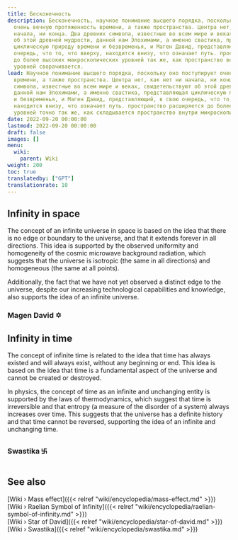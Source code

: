 ```yaml
---
title: Бесконечность
description: Бесконечность, научное понимание высшего порядка, поскольку оно постулирует
  очень вечную протяженность времени, а также пространства. Центра нет, как нет ни
  начала, ни конца. Два древних символа, известные во всем мире и веках, свидетельствуют
  об этой древней мудрости, данной нам Элохимами, а именно свастика, представляющая
  циклическую природу времени и безвременья, и Маген Давид, представляющий, в свою
  очередь, что то, что вверху, находится внизу, что означает путь. пространство расширяется
  до более высоких макроскопических уровней так же, как пространство внутри микроскопических
  уровней сворачивается.
lead: Научное понимание высшего порядка, поскольку оно постулирует очень вечную протяженность
  времени, а также пространства. Центра нет, как нет ни начала, ни конца. Два древних
  символа, известные во всем мире и веках, свидетельствуют об этой древней мудрости,
  данной нам Элохимами, а именно свастика, представляющая циклическую природу времени
  и безвременья, и Маген Давид, представляющий, в свою очередь, что то, что вверху,
  находится внизу, что означает путь. пространство расширяется до более высоких макроскопических
  уровней точно так же, как складывается пространство внутри микроскопических уровней.
date: 2022-09-20 00:00:00
lastmod: 2022-09-20 00:00:00
draft: false
images: []
menu:
  wiki:
    parent: Wiki
weight: 200
toc: true
translatedby: ["GPT"]
translationrate: 10
---
```


## Infinity in space

The concept of an infinite universe in space is based on the idea that there is no edge or boundary to the universe, and that it extends forever in all directions. This idea is supported by the observed uniformity and homogeneity of the cosmic microwave background radiation, which suggests that the universe is isotropic (the same in all directions) and homogeneous (the same at all points).

Additionally, the fact that we have not yet observed a distinct edge to the universe, despite our increasing technological capabilities and knowledge, also supports the idea of an infinite universe.

### Magen David ✡

## Infinity in time

The concept of infinite time is related to the idea that time has always existed and will always exist, without any beginning or end. This idea is based on the idea that time is a fundamental aspect of the universe and cannot be created or destroyed.

In physics, the concept of time as an infinite and unchanging entity is supported by the laws of thermodynamics, which suggest that time is irreversible and that entropy (a measure of the disorder of a system) always increases over time. This suggests that the universe has a definite history and that time cannot be reversed, supporting the idea of an infinite and unchanging time.

### Swastika ࿕

## See also

[Wiki › Mass effect]({{< relref "wiki/encyclopedia/mass-effect.md" >}})</br>
[Wiki › Raelian Symbol of Infinity]({{< relref "wiki/encyclopedia/raelian-symbol-of-infinity.md" >}})</br>
[Wiki › Star of David]({{< relref "wiki/encyclopedia/star-of-david.md" >}})</br>
[Wiki › Swastika]({{< relref "wiki/encyclopedia/swastika.md" >}})</br>
